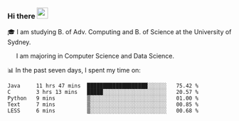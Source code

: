 ### Hi there <a href="#"><img src="https://media.giphy.com/media/hvRJCLFzcasrR4ia7z/giphy.gif" width="25px"></a>

🎓 I am studying B. of Adv. Computing and B. of Science at the University of Sydney.

     I am majoring in Computer Science and Data Science.

📊 In the past seven days, I spent my time on:
<!--START_SECTION:waka-->
```text
Java     11 hrs 47 mins  ███████████████████░░░░░░   75.42 % 
C        3 hrs 13 mins   █████░░░░░░░░░░░░░░░░░░░░   20.57 % 
Python   9 mins          ▒░░░░░░░░░░░░░░░░░░░░░░░░   01.00 % 
Text     7 mins          ▒░░░░░░░░░░░░░░░░░░░░░░░░   00.85 % 
LESS     6 mins          ▒░░░░░░░░░░░░░░░░░░░░░░░░   00.68 % 
```
<!--END_SECTION:waka-->
